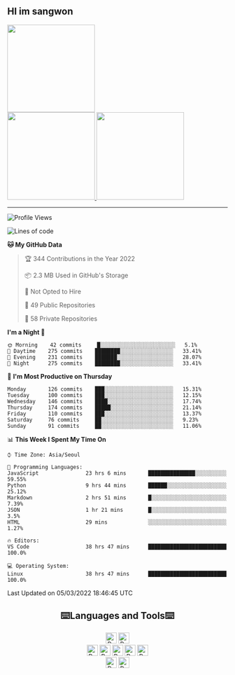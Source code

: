 ## HI im sangwon

<a href="#"> 
  <img src="https://github-readme-stats.vercel.app/api?username=nowgnas&theme=calm&show_icons=true" height='200px'>
</a><br>
<a href="#">
  <img src="https://github-readme-stats.vercel.app/api/top-langs/?username=nowgnas&theme=calm&exclude_repo=Jagi,assignment&layout=compact" height='200px'>
  <img src='http://mazassumnida.wtf/api/v2/generate_badge?boj=leo503801' height='200px'>
</a>

<hr>

<!--START_SECTION:waka-->
![Profile Views](http://img.shields.io/badge/Profile%20Views-9-blue)

![Lines of code](https://img.shields.io/badge/From%20Hello%20World%20I%27ve%20Written-492%20Thousand%20lines%20of%20code-blue)

**🐱 My GitHub Data** 

> 🏆 344 Contributions in the Year 2022
 > 
> 📦 2.3 MB Used in GitHub's Storage 
 > 
> 🚫 Not Opted to Hire
 > 
> 📜 49 Public Repositories 
 > 
> 🔑 58 Private Repositories  
 > 
**I'm a Night 🦉** 

```text
🌞 Morning    42 commits     █░░░░░░░░░░░░░░░░░░░░░░░░   5.1% 
🌆 Daytime    275 commits    ████████░░░░░░░░░░░░░░░░░   33.41% 
🌃 Evening    231 commits    ███████░░░░░░░░░░░░░░░░░░   28.07% 
🌙 Night      275 commits    ████████░░░░░░░░░░░░░░░░░   33.41%

```
📅 **I'm Most Productive on Thursday** 

```text
Monday       126 commits    ███░░░░░░░░░░░░░░░░░░░░░░   15.31% 
Tuesday      100 commits    ███░░░░░░░░░░░░░░░░░░░░░░   12.15% 
Wednesday    146 commits    ████░░░░░░░░░░░░░░░░░░░░░   17.74% 
Thursday     174 commits    █████░░░░░░░░░░░░░░░░░░░░   21.14% 
Friday       110 commits    ███░░░░░░░░░░░░░░░░░░░░░░   13.37% 
Saturday     76 commits     ██░░░░░░░░░░░░░░░░░░░░░░░   9.23% 
Sunday       91 commits     ██░░░░░░░░░░░░░░░░░░░░░░░   11.06%

```


📊 **This Week I Spent My Time On** 

```text
⌚︎ Time Zone: Asia/Seoul

💬 Programming Languages: 
JavaScript               23 hrs 6 mins       ███████████████░░░░░░░░░░   59.55% 
Python                   9 hrs 44 mins       ██████░░░░░░░░░░░░░░░░░░░   25.12% 
Markdown                 2 hrs 51 mins       █░░░░░░░░░░░░░░░░░░░░░░░░   7.39% 
JSON                     1 hr 21 mins        █░░░░░░░░░░░░░░░░░░░░░░░░   3.5% 
HTML                     29 mins             ░░░░░░░░░░░░░░░░░░░░░░░░░   1.27%

🔥 Editors: 
VS Code                  38 hrs 47 mins      █████████████████████████   100.0%

💻 Operating System: 
Linux                    38 hrs 47 mins      █████████████████████████   100.0%

```


 Last Updated on 05/03/2022 18:46:45 UTC
<!--END_SECTION:waka-->

<div align="center">
  <h2>⌨️Languages and Tools⌨️</h2>
  <div align=flex>
    <img height="25px" src="https://img.shields.io/badge/Python-3776AB?style=flat&amp;logo=Python&amp;logoColor=white" alt="Python Badge"> 
    <img height="25px" src="https://img.shields.io/badge/Javascript-F7DF1E?style=flat&amp;logo=Javascript&amp;logoColor=white" alt="Python Badge">
  </div>

  <div>
  <img height="25px" src="https://img.shields.io/badge/Express-000000?style=flat&amp;logo=Express&amp;logoColor=white" alt="Python Badge">
  <img height="25px" src="https://img.shields.io/badge/Node js-339933?style=flat&amp;logo=Node.js&amp;logoColor=white" alt="Python Badge">
  <img height="25px" src="https://img.shields.io/badge/MongoDB-47A248?style=flat&amp;logo=MongoDB&amp;logoColor=white" alt="Python Badge">
  <img height="25px" src="https://img.shields.io/badge/React-61DAFB?style=flat&amp;logo=React&amp;logoColor=white" alt="Python Badge">
   <img height="25px" src="https://img.shields.io/badge/TensorFlow-FF6F00?style=flat&amp;logo=TensorFlow&amp;logoColor=white" alt="Python Badge">
  </div>
  <div>
  <img height="25px" src="https://img.shields.io/badge/Visual Studio Code-007ACC?style=flat&amp;logo=Visual Studio Code&amp;logoColor=white" alt="Python Badge">
  <img height="25px" src="https://img.shields.io/badge/Ubuntu-E95420?style=flat&amp;logo=Ubuntu&amp;logoColor=white" alt="Python Badge">
  </div>
</div>
<br>

<!-- ![trophy](https://github-profile-trophy.vercel.app/?username=nowgnas&column=7&margin-w=15&margin-h=15) -->

<!--
**Marshmellowon/Marshmellowon** is a ✨ _special_ ✨ repository because its `README.md` (this file) appears on your GitHub profile.

Here are some ideas to get you started:

- 🔭 I’m currently working on ...
- 🌱 I’m currently learning ...
- 👯 I’m looking to collaborate on ...
- 🤔 I’m looking for help with ...
- 💬 Ask me about ...
- 📫 How to reach me: ...
- 😄 Pronouns: ...
- ⚡ Fun fact: ...
-->
